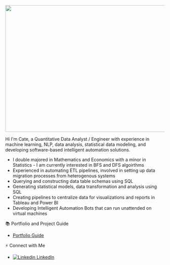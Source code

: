 
<img src="https://github.com/cateallen/cateallen/assets/137816906/4ec00a67-5053-42dc-a075-030a50f7fccb" width="1100" height="400">



Hi I'm Cate, a Quantitative Data Analyst / Engineer with experience in machine learning, NLP, data analysis,
statistical data modeling, and developing software-based intelligent automation solutions.


+ I double majored in Mathematics and Economics with a minor in Statistics - I am currently interested in BFS and DFS algoirthms
+ Experienced in automating ETL pipelines, involved in setting up data migration processes from heterogenous systems
+ Querying and constructing data table schemas using SQL
+ Generating statistical models, data transformation and analysis using SQL
+ Creating pipelines to centralize data for visualizations and reports in Tableau and Power BI
+ Developing Intelligent Automation Bots that can run unattended on virtual machines


📚 Portfiolio and Project Guide
+ [Portfolio Guide](https://github.com/cateallen/Portfolio-Guide)



⚡ Connect with Me
+ [![Linkedin](https://i.stack.imgur.com/gVE0j.png) LinkedIn](https://www.linkedin.com/in/cate-m-allen/)

